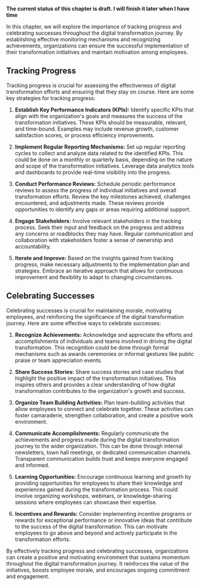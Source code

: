**The current status of this chapter is draft. I will finish it later when I have time**

In this chapter, we will explore the importance of tracking progress and celebrating successes throughout the digital transformation journey. By establishing effective monitoring mechanisms and recognizing achievements, organizations can ensure the successful implementation of their transformation initiatives and maintain motivation among employees.

**Tracking Progress**
---------------------

Tracking progress is crucial for assessing the effectiveness of digital transformation efforts and ensuring that they stay on course. Here are some key strategies for tracking progress:

1. **Establish Key Performance Indicators (KPIs):** Identify specific KPIs that align with the organization's goals and measures the success of the transformation initiatives. These KPIs should be measurable, relevant, and time-bound. Examples may include revenue growth, customer satisfaction scores, or process efficiency improvements.

2. **Implement Regular Reporting Mechanisms:** Set up regular reporting cycles to collect and analyze data related to the identified KPIs. This could be done on a monthly or quarterly basis, depending on the nature and scope of the transformation initiatives. Leverage data analytics tools and dashboards to provide real-time visibility into the progress.

3. **Conduct Performance Reviews:** Schedule periodic performance reviews to assess the progress of individual initiatives and overall transformation efforts. Review the key milestones achieved, challenges encountered, and adjustments made. These reviews provide opportunities to identify any gaps or areas requiring additional support.

4. **Engage Stakeholders:** Involve relevant stakeholders in the tracking process. Seek their input and feedback on the progress and address any concerns or roadblocks they may have. Regular communication and collaboration with stakeholders foster a sense of ownership and accountability.

5. **Iterate and Improve:** Based on the insights gained from tracking progress, make necessary adjustments to the implementation plan and strategies. Embrace an iterative approach that allows for continuous improvement and flexibility to adapt to changing circumstances.

**Celebrating Successes**
-------------------------

Celebrating successes is crucial for maintaining morale, motivating employees, and reinforcing the significance of the digital transformation journey. Here are some effective ways to celebrate successes:

1. **Recognize Achievements:** Acknowledge and appreciate the efforts and accomplishments of individuals and teams involved in driving the digital transformation. This recognition could be done through formal mechanisms such as awards ceremonies or informal gestures like public praise or team appreciation events.

2. **Share Success Stories:** Share success stories and case studies that highlight the positive impact of the transformation initiatives. This inspires others and provides a clear understanding of how digital transformation contributes to the organization's growth and success.

3. **Organize Team Building Activities:** Plan team-building activities that allow employees to connect and celebrate together. These activities can foster camaraderie, strengthen collaboration, and create a positive work environment.

4. **Communicate Accomplishments:** Regularly communicate the achievements and progress made during the digital transformation journey to the wider organization. This can be done through internal newsletters, town hall meetings, or dedicated communication channels. Transparent communication builds trust and keeps everyone engaged and informed.

5. **Learning Opportunities:** Encourage continuous learning and growth by providing opportunities for employees to share their knowledge and experiences gained during the transformation process. This could involve organizing workshops, webinars, or knowledge-sharing sessions where employees can showcase their expertise.

6. **Incentives and Rewards:** Consider implementing incentive programs or rewards for exceptional performance or innovative ideas that contribute to the success of the digital transformation. This can motivate employees to go above and beyond and actively participate in the transformation efforts.

By effectively tracking progress and celebrating successes, organizations can create a positive and motivating environment that sustains momentum throughout the digital transformation journey. It reinforces the value of the initiatives, boosts employee morale, and encourages ongoing commitment and engagement.
